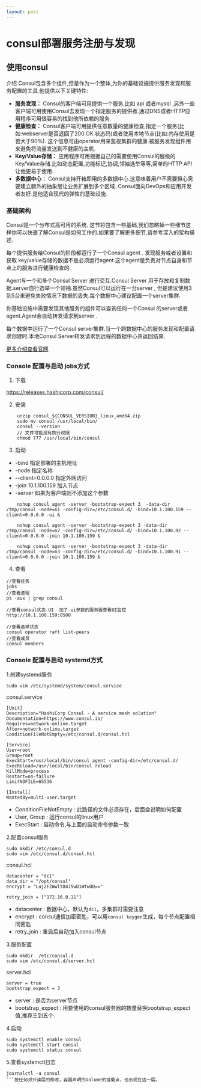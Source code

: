```yaml
---
layout: post
---
```

# consul部署服务注册与发现
## 使用consul
介绍
Consul包含多个组件,但是作为一个整体,为你的基础设施提供服务发现和服务配置的工具.他提供以下关键特性:

- **服务发现：** Consul的客户端可用提供一个服务,比如 api 或者mysql ,另外一些客户端可用使用Consul去发现一个指定服务的提供者.通过DNS或者HTTP应用程序可用很容易的找到他所依赖的服务. 
- **健康检查：** Consul客户端可用提供任意数量的健康检查,指定一个服务(比如:webserver是否返回了200 OK 状态码)或者使用本地节点(比如:内存使用是否大于90%). 这个信息可由operator用来监视集群的健康.被服务发现组件用来避免将流量发送到不健康的主机. 
- **Key/Value存储：** 应用程序可用根据自己的需要使用Consul的层级的Key/Value存储.比如动态配置,功能标记,协调,领袖选举等等,简单的HTTP API让他更易于使用. 
- **多数据中心：** Consul支持开箱即用的多数据中心.这意味着用户不需要担心需要建立额外的抽象层让业务扩展到多个区域. 
Consul面向DevOps和应用开发者友好.是他适合现代的弹性的基础设施. 

### 基础架构
Consul是一个分布式高可用的系统. 这节将包含一些基础,我们忽略掉一些细节这样你可以快速了解Consul是如何工作的.如果要了解更多细节,请参考深入的架构描述.

每个提供服务给Consul的阶段都运行了一个Consul agent . 发现服务或者设置和获取 key/value存储的数据不是必须运行agent.这个agent是负责对节点自身和节点上的服务进行健康检查的.

Agent与一个和多个Consul Server 进行交互.Consul Server 用于存放和复制数据.server自行选举一个领袖.虽然Consul可以运行在一台server , 但是建议使用3到5台来避免失败情况下数据的丢失.每个数据中心建议配置一个server集群.

你基础设施中需要发现其他服务的组件可以查询任何一个Consul 的server或者 agent.Agent会自动转发请求到server .

每个数据中运行了一个Consul server集群.当一个跨数据中心的服务发现和配置请求创建时.本地Consul Server转发请求到远程的数据中心并返回结果.

 [更多介绍查看官网](https://www.consul.io)

### Console 配置与启动 jobs方式

1. 下载

https://releases.hashicorp.com/consul/

2. 安装
 

```
    unzip consul_${CONSUL_VERSION}_linux_amd64.zip
    sudo mv consul /usr/local/bin/
    consul --version
    // 文件可能没有执行权限
    chmod 777 /usr/local/bin/consul
```
3. 启动
 
- -bind 指定部署的主机地址
- -node 指定名称
- --client=0.0.0.0 指定外网访问
- -join 10.1.100.159 加入节点
- -server 如果为客户端则不添加这个参数

```
    nohup consul agent -server -bootstrap-expect 3  -data-dir /tmp/consul -node=n1 -config-dir=/etc/consul.d/ -bind=10.1.100.159 --client=0.0.0.0 -ui &

    nohup consul agent -server -bootstrap-expect 3 -data-dir /tmp/consul -node=n2 -config-dir=/etc/consul.d/ -bind=10.1.100.92 --client=0.0.0.0 -join 10.1.100.159 &

    nohup consul agent -server -bootstrap-expect 3 -data-dir /tmp/consul -node=n3 -config-dir=/etc/consul.d/ -bind=10.1.100.91 --client=0.0.0.0 -join 10.1.100.159 &
```

4. 查看
```
//查看任务
jobs
//查看进程
ps -aux | grep consul

//查看consul状态-UI  加了-ui参数的服务器查看UI监控
http://10.1.100.159:8500

//查看选举状态
consul operator raft list-peers
//查看成员
consul members
```

### Console 配置与启动 systemd方式
1.创建systemd服务

```
sudo vim /etc/systemd/system/consul.service
```

consul.service
```
[Unit]
Description="HashiCorp Consul - A service mesh solution"
Documentation=https://www.consul.io/
Requires=network-online.target
After=network-online.target
ConditionFileNotEmpty=/etc/consul.d/consul.hcl

[Service]
User=root
Group=root
ExecStart=/usr/local/bin/consul agent -config-dir=/etc/consul.d/
ExecReload=/usr/local/bin/consul reload
KillMode=process
Restart=on-failure
LimitNOFILE=65536

[Install]
WantedBy=multi-user.target
```
- ConditionFileNotEmpty : 此路径的文件必须存在，后面会说明如何配置
- User, Group : 运行consul的linux用户
- ExecStart : 启动命令,与上面的启动命令参数一致

2.配置consul服务
```
sudo mkdir /etc/consul.d
sudo vim /etc/consul.d/consul.hcl
```

consul.hcl

```
datacenter = "dc1"
data_dir = "/opt/consul"
encrypt = "Luj2FZWwlt8475wD1WtwUQ=="

retry_join = ["172.16.0.11"]
```
- datacenter : 数据中心，默认为`dc1`，多集群时需要注意
- encrypt : consul通信加密密匙，可以用`consul keygen`生成，每个节点配置相同密匙
- retry_join : 重启后自动加入consul节点
 
3.服务配置
```
sudo mkdir  /etc/consul.d
sudo vim /etc/consul.d/server.hcl
```
server.hcl

```
server = true
bootstrap_expect = 3
```
- server : 是否为server节点
- bootstrap_expect : 用要使用的consul服务器的数量替换bootstrap_expect值,推荐三到五个.

4.启动

```
sudo systemctl enable consul
sudo systemctl start consul
sudo systemctl status consul
```

5.查看systemctl日志
```
journalctl -u consul
```放任何对只读层的修改，容器声明的Volume的挂载点，也出现在这一层。